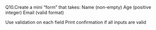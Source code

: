 Q10.Create a mini “form” that takes:
Name (non-empty)
Age (positive integer)
Email (valid format)

Use validation on each field
Print confirmation if all inputs are valid